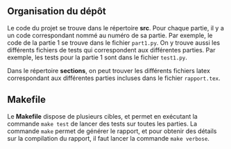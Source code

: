 ## Organisation du dépôt

Le code du projet se trouve dans le répertoire **src**. Pour chaque partie, il y a un code correspondant nommé au numéro de sa partie.
Par exemple, le code de la partie 1 se trouve dans le fichier `part1.py`.
On y trouve aussi les différents fichiers de tests qui correspondent aux différentes parties.
Par exemple, les tests pour la partie 1 sont dans le fichier `test1.py`. 

Dans le répertoire **sections**, on peut trouver les différents fichiers latex correspondant aux différentes parties incluses dans le fichier `rapport.tex`.

## Makefile

Le **Makefile** dispose de plusieurs cibles, et permet en exécutant la commande `make test` de lancer des tests sur toutes les parties. 
La commande `make` permet de générer le rapport, et pour obtenir des détails sur la compilation du rapport, il faut lancer la commande `make verbose`.